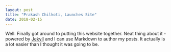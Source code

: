 ```yaml
---
layout: post
title: "Prakash Chilkoti, Launches Site"
date: 2018-02-15
---
```


Well. Finally got around to putting this website together. Neat thing about it - powered by [Jekyll](http://jekyllrb.com) and 
I can use Markdown to author my posts. It actually is a lot easier than I thought it was going to be.
